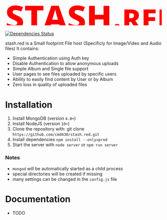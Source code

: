 # <svg version="1.1" width="700" height="120"><text style="font-family: 'Segoe UI', 'Open Sans', 'Helvetica Neue', Helvetica, Arial, sans-serif;font-variant: small-caps;" font-size="130" x="0" y="100" fill="red">stash<tspan font-weight="bold" font-size="110">.red</tspan></text></svg>
[![Dependencies Status](https://david-dm.org/cmd430/stash.red/status.svg)](https://david-dm.org/cmd430/stash.red)

stash.red is a Small footprint File host (Specificly for Image/Video and Audio files) It contains:
 - Simple Authentication using Auth key
 - Disable Authentication to allow anonymous uploads
 - Simple Album and Single file support
 - User pages to see files uploaded by specific users
 - Ability to easily find content by User or by Album
 - Zero loss in quality of uploaded files

Installation
============
1. Install MongoDB (version `4.0+`)
2. Install NodeJS (version `10+`)
3. Clone the repository with: git clone `https://github.com/cmd430/stash.red.git`
4. Install dependencies `npm install --only=prod`
5. Start the server with `node server` or `npm run server`

### **Notes** 
 -  `mongod` will be automatically started as a child process
 - special directories will be created if missing
 - many settings can be changed in the `config.js` file

Documentation
============
 - TODO